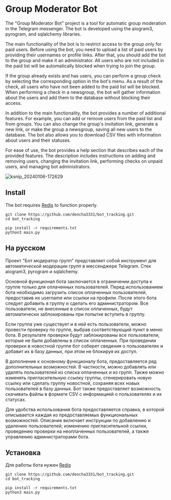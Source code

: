 # Group Moderator Bot



The "Group Moderator Bot" project is a tool for automatic group moderation in the Telegram messenger. 
The bot is developed using the aiogram3, pyrogram, and sqlalchemy libraries.

The main functionality of the bot is to restrict access to the group only for paid users. 
Before using the bot, you need to upload a list of paid users by providing their usernames or 
profile links. After that, you should add the bot to the group and make it an administrator. 
All users who are not included in the paid list will be automatically blocked when trying to 
join the group.

If the group already exists and has users, you can perform a group check by selecting the corresponding 
option in the bot's menu. As a result of the check, all users who have not been added to the paid list 
will be blocked. When performing a check in a newsgroup, the bot will gather information about the 
users and add them to the database without blocking their access.

In addition to the main functionality, the bot provides a number of additional features. For example, 
you can add or remove users from the paid list and from groups. You can also change the group's 
invitation link, generate a new link, or make the group a newsgroup, saving all new users to 
the database. The bot also allows you to download CSV files with information about users and their statuses.

For ease of use, the bot provides a help section that describes each of the provided features. 
The description includes instructions on adding and removing users, changing the invitation link,
performing checks on unpaid users, and managing bot administrators.

![ksnip_20240106-172629](https://github.com/dencha3331/bot_tracking/assets/105551459/2329c9c5-8d51-42f8-a95d-907d894bc95d)


## Install
The bot requires [Redis](https://redis.io/docs/install/install-redis/) to function properly.

```shell
git clone https://github.com/dencha3331/bot_tracking.git
cd bot_tracking
```

```shell
pip install -r requirements.txt
python3 main.py
```



## На русском


Проект "Бот модератор групп" представляет собой инструмент для автоматической модерации групп в 
мессенджере Telegram. Стек aiogram3, pyrogram и sqlalchemy.

Основной функционал бота заключается в ограничении доступа к группе только для оплаченных пользователей. 
Перед использованием бота необходимо загрузить список оплаченных пользователей, предоставив их username 
или ссылки на профили. После этого бота следует добавить в группу и сделать его администратором. 
Все пользователи, не внесенные в список оплаченных, будут автоматически заблокированы при попытке вступить 
в группу.

Если группа уже существует и в ней есть пользователи, можно провести проверку по группе, выбрав 
соответствующий пункт в меню бота. В результате проверки будут заблокированы все пользователи, 
которые не были добавлены в список оплаченных. При проведении проверки в новостной группе бот 
соберет сведения о пользователях и добавит их в базу данных, при этом не блокируя их доступ.

В дополнение к основному функционалу бота, предоставляется ряд дополнительных возможностей. 
В частности, можно добавлять или удалять пользователей из списка оплаченных и из групп. 
Также можно изменять пригласительную ссылку группы, сгенерировать новую ссылку или сделать группу 
новостной, сохраняя всех новых пользователей в базу данных. Бот также предоставляет возможность 
скачивать файлы в формате CSV с информацией о пользователях и их статусах.

Для удобства использования бота предоставляется справка, в которой описывается каждая из 
предоставляемых функциональных возможностей. Описание включает инструкции по добавлению и 
удалению пользователей, изменению пригласительной ссылки, проведению проверки на неоплаченных 
пользователей, а также управлению администраторами бота.

## Установка
Для работы бота нужен [Redis](https://redis.io/docs/install/install-redis/)

```shell
git clone https://github.com/dencha3331/bot_tracking.git
cd bot_tracking
```

```shell
pip install -r requirements.txt
python3 main.py
```
